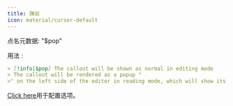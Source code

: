 ```yaml
---
title: 弹出
icon: material/cursor-default
---
```


点名元数据: "$pop"

用法 :
```md
> [!info|$pop] The callout will be shown as normal in editing mode
> The callout will be rendered as a popup "
>" on the left side of the editor in reading mode, which will show its contents on hover
```


[Click here](../Style-Settings/Editor/Callouts/index.md#popup-callout)用于配置选项。